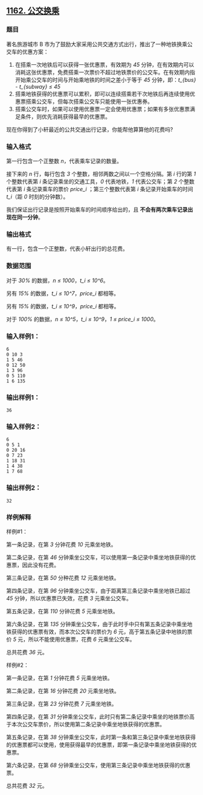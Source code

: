 ## [1162. 公交换乘](https://www.acwing.com/problem/content/1164/)

### 题目

著名旅游城市 B 市为了鼓励大家采用公共交通方式出行，推出了一种地铁换乘公交车的优惠方案：

1. 在搭乘一次地铁后可以获得一张优惠票，有效期为 *45* 分钟，在有效期内可以消耗这张优惠票，免费搭乘一次票价不超过地铁票价的公交车。在有效期内指开始乘公交车的时间与开始乘地铁的时间之差小于等于 *45* 分钟，即：*t_{bus} - t_{subway} ≤ 45*
2. 搭乘地铁获得的优惠票可以累积，即可以连续搭乘若干次地铁后再连续使用优惠票搭乘公交车，但每次搭乘公交车只能使用一张优惠券。
3. 搭乘公交车时，如果可以使用优惠票一定会使用优惠票；如果有多张优惠票满足条件，则优先消耗获得最早的优惠票。

现在你得到了小轩最近的公共交通出行记录，你能帮他算算他的花费吗?

### 输入格式

第一行包含一个正整数 *n*，代表乘车记录的数量。

接下来的 *n* 行，每行包含 *3* 个整数，相邻两数之间以一个空格分隔。第 *i* 行的第 *1* 个整数代表第 *i* 条记录乘坐的交通工具，*0* 代表地铁，*1* 代表公交车；第 *2* 个整数代表第 *i* 条记录乘车的票价 *price_i* ；第三个整数代表第 *i* 条记录开始乘车的时间 *t_i*（距 *0* 时刻的分钟数）。

我们保证出行记录是按照开始乘车的时间顺序给出的，且 **不会有两次乘车记录出现在同一分钟**。

### 输出格式

有一行，包含一个正整数，代表小轩出行的总花费。

### 数据范围

对于 *30%* 的数据，*n ≤ 1000*，*t_i ≤ 10^6*。

另有 *15%* 的数据，*t_i ≤ 10^7*，*price_i* 都相等。

另有 *15%* 的数据，*t_i ≤ 10^9*，*price_i* 都相等。

对于 *100%* 的数据，*n ≤ 10^5*，*t_i ≤ 10^9*，*1 ≤ price_i ≤ 1000*。

### 输入样例1：

```
6
0 10 3
1 5 46
0 12 50
1 3 96
0 5 110
1 6 135
```

### 输出样例1：

```
36
```

### 输入样例2：

```
6
0 5 1
0 20 16
0 7 23
1 18 31
1 4 38
1 7 68
```

### 输出样例2：

```
32
```

### 样例解释

样例#1：

第一条记录，在第 *3* 分钟花费 *10* 元乘坐地铁。

第二条记录，在第 *46* 分钟乘坐公交车，可以使用第一条记录中乘坐地铁获得的优惠票，因此没有花费。

第三条记录，在第 *50* 分种花费 *12* 元乘坐地铁。

第四条记录，在第 *96* 分钟乘坐公交车，由于距离第三条记录中乘坐地铁已超过 *45* 分钟，所以优惠票已失效，花费 *3* 元乘坐公交车。

第五条记录，在第 *110* 分钟花费 *5* 元乘坐地铁。

第六条记录，在第 *135* 分钟乘坐公交车，由于此时手中只有第五条记录中乘坐地铁获得的优惠票有效，而本次公交车的票价为 *6* 元，高于第五条记录中地铁的票价 *5* 元，所以不能使用优惠票，花费 *6* 元乘坐公交车。

总共花费 *36* 元。

样例#2：

第一条记录，在第 *1* 分钟花费 *5* 元乘坐地铁。

第二条记录，在第 *16* 分钟花费 *20* 元乘坐地铁。

第三条记录，在第 *23* 分钟花费 *7* 元乘坐地铁。

第四条记录，在第 *31* 分钟乘坐公交车，此时只有第二条记录中乘坐的地铁票价高于本次公交车票价，所以使用第二条记录中乘坐地铁获得的优惠票。

第五条记录，在第 *38* 分钟乘坐公交车，此时第一条和第三条记录中乘坐地铁获得的优惠票都可以使用，使用获得最早的优惠票，即第一条记录中乘坐地铁获得的优惠票。

第六条记录，在第 *68* 分钟乘坐公交车，使用第三条记录中乘坐地铁获得的优惠票。

总共花费 *32* 元。
